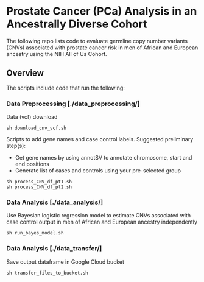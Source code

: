 # Prostate Cancer (PCa) Analysis in an Ancestrally Diverse Cohort

The following repo lists code to evaluate germline copy number variants (CNVs) associated with prostate cancer risk in men of African and European ancestry using the NIH All of Us Cohort. 


## Overview
The scripts include code that run the following:

### Data Preprocessing [./data_preprocessing/]
Data (vcf) download 
```
sh download_cnv_vcf.sh
```

Scripts to add gene names and case control labels.
Suggested preliminary step(s):
- Get gene names by using annotSV to annotate chromosome, start and end positions
- Generate list of cases and controls using your pre-selected group

```
sh process_CNV_df_pt1.sh
sh process_CNV_df_pt2.sh
```
### Data Analysis [./data_analysis/]
Use Bayesian logistic regression model to estimate CNVs associated with case control output in men of African and European ancestry independently

```
sh run_bayes_model.sh
```

### Data Analysis [./data_transfer/]
Save output dataframe in Google Cloud bucket

```
sh transfer_files_to_bucket.sh
```

